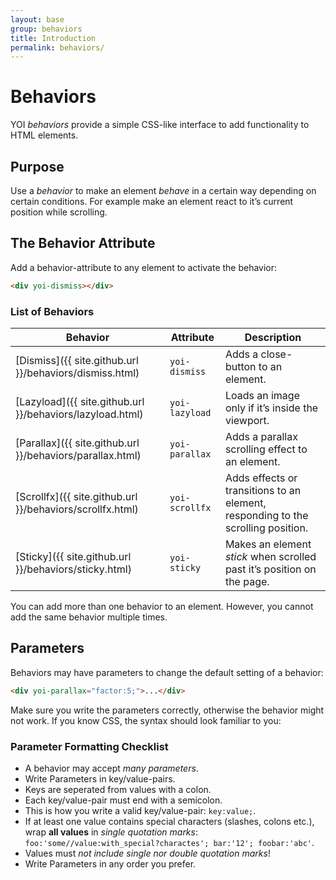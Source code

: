 ```yaml
---
layout: base
group: behaviors
title: Introduction
permalink: behaviors/
---
```


# Behaviors

<p class="intro">YOI <i>behaviors</i> provide a simple CSS-like interface to add functionality to HTML elements.</p>

## Purpose

Use a *behavior* to make an element *behave* in a certain way depending on certain conditions. For example make an element react to it’s current position while scrolling.

## The Behavior Attribute

Add a behavior-attribute to any element to activate the behavior:

```html
<div yoi-dismiss></div>
```

### List of Behaviors

| Behavior                            | Attribute      | Description                                                                      |
| ------------------------------------ | -------------- | -------------------------------------------------------------------------------- |
| [Dismiss]({{ site.github.url }}/behaviors/dismiss.html)   | `yoi-dismiss`  | Adds a close-button to an element.                                               |
| [Lazyload]({{ site.github.url }}/behaviors/lazyload.html) | `yoi-lazyload` | Loads an image only if it’s inside the viewport.                                 |
| [Parallax]({{ site.github.url }}/behaviors/parallax.html) | `yoi-parallax` | Adds a parallax scrolling effect to an element.                                  |
| [Scrollfx]({{ site.github.url }}/behaviors/scrollfx.html) | `yoi-scrollfx` | Adds effects or transitions to an element, responding to the scrolling position. |
| [Sticky]({{ site.github.url }}/behaviors/sticky.html)     | `yoi-sticky`   | Makes an element *stick* when scrolled past it’s position on the page.           |

<p class="hint hint--negative">You can add more than one behavior to an element. However, you cannot add the same behavior multiple times.</p>

## Parameters

Behaviors may have parameters to change the default setting of a behavior:

```html
<div yoi-parallax="factor:5;">...</div>
```

<p class="hint hint--primary">Make sure you write the parameters correctly, otherwise the behavior might not work. If you know CSS, the syntax should look familiar to you:</p>

### Parameter Formatting Checklist

* A behavior may accept _many parameters_.
* Write Parameters in key/value-pairs.
* Keys are seperated from values with a colon.
* Each key/value-pair must end with a semicolon.
* This is how you write a valid key/value-pair: `key:value;`.
* If at least one value contains special characters (slashes, colons etc.), wrap **all values** in _single quotation marks_: `foo:'some//value:with_special?charactes'; bar:'12'; foobar:'abc'`.
* Values must _not include single nor double quotation marks_!
* Write Parameters in any order you prefer.
